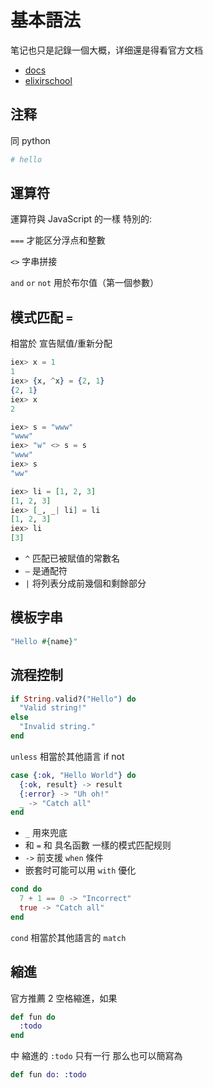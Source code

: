 # 基本語法

笔记也只是記錄一個大概，详细還是得看官方文档

- [docs](https://hexdocs.pm/elixir/basic-types.html)
- [elixirschool](https://elixirschool.com/zh-hans/lessons/basics/basics)

## 注释

同 python

```elixir
# hello
```

## 運算符

運算符與 JavaScript 的一樣 特別的:

`===` 才能区分浮点和整數

`<>` 字串拼接

`and` `or` `not` 用於布尔值（第一個参數）

## 模式匹配 `=`

相當於 宣告賦值/重新分配

```elixir
iex> x = 1
1
iex> {x, ^x} = {2, 1}
{2, 1}
iex> x
2

iex> s = "www"
"www"
iex> "w" <> s = s
"www"
iex> s
"ww"

iex> li = [1, 2, 3]
[1, 2, 3]
iex> [_, _| li] = li
[1, 2, 3]
iex> li
[3]
```

- `^` 匹配已被賦值的常數名
- `—` 是通配符
- `|` 将列表分成前幾個和剩餘部分

## 模板字串

```elixir
"Hello #{name}"
```

## 流程控制

```elixir
if String.valid?("Hello") do
  "Valid string!"
else
  "Invalid string."
end
```

`unless` 相當於其他語言 if not

```elixir
case {:ok, "Hello World"} do
  {:ok, result} -> result
  {:error} -> "Uh oh!"
  _ -> "Catch all"
end
```

- `_` 用來兜底
- 和 `=` 和 具名函數 一樣的模式匹配规则
- `->` 前支援 `when` 條件
- 嵌套时可能可以用 `with` 優化

```elixir
cond do
  7 + 1 == 0 -> "Incorrect"
  true -> "Catch all"
end
```

`cond` 相當於其他語言的 `match`

## 縮進

官方推薦 2 空格縮進，如果

```elixir
def fun do
  :todo
end
```

中 縮進的 `:todo` 只有一行 那么也可以簡寫為

```elixir
def fun do: :todo
```
